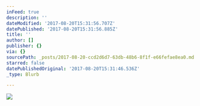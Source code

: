```yaml
---
inFeed: true
description: ''
dateModified: '2017-08-20T15:31:56.707Z'
datePublished: '2017-08-20T15:31:56.885Z'
title: ''
author: []
publisher: {}
via: {}
sourcePath: _posts/2017-08-20-ccd2d6d7-63db-48b6-8f1f-e66fefae8ea0.md
starred: false
datePublishedOriginal: '2017-08-20T15:31:46.536Z'
_type: Blurb

---
```

![](https://the-grid-user-content.s3-us-west-2.amazonaws.com/3398bb50-72d9-453f-bf71-e90da0fae14d.png)